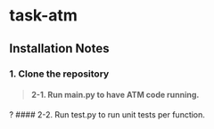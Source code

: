 # task-atm

## Installation Notes
### 1. Clone the repository
> #### 2-1. Run main.py to have ATM code running.
? #### 2-2. Run test.py to run unit tests per function.
